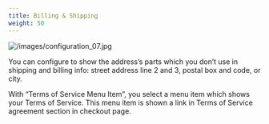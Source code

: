 ```yaml
---
title: Billing & Shipping
weight: 50
---
```

![/images/configuration_07.jpg](/images/configuration_07.jpg)

You can configure to show the address’s parts which you don’t use in shipping and billing info: street address line 2 and 3, postal box and code, or city.

With “Terms of Service Menu Item”, you select a menu item which shows your Terms of Service. This menu item is shown a link in Terms of Service agreement section in checkout page.